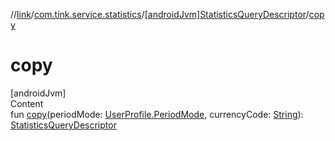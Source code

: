//[link](../../index.md)/[com.tink.service.statistics](../index.md)/[[androidJvm]StatisticsQueryDescriptor](index.md)/[copy](copy.md)



# copy  
[androidJvm]  
Content  
fun [copy](copy.md)(periodMode: [UserProfile.PeriodMode](../../com.tink.model.user/[android-jvm]-user-profile/-period-mode/index.md), currencyCode: [String](https://kotlinlang.org/api/latest/jvm/stdlib/kotlin/-string/index.html)): [StatisticsQueryDescriptor](index.md)  



